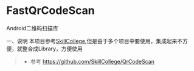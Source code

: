 # FastQrCodeScan
Android二维码扫描库

一、说明
 本项目参考[SkillCollege](https://github.com/SkillCollege/QrCodeScan),但是由于多个项目中要使用，集成起来不方便，就整合成Library，方便使用

>* 参考 https://github.com/SkillCollege/QrCodeScan
